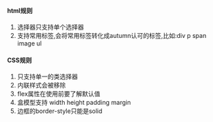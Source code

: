 #### html规则
1. 选择器只支持单个选择器
2. 支持常用标签,会将常用标签转化成autumn认可的标签,比如:div p span image ul



#### CSS规则
1. 只支持单一的类选择器
2. 内联样式会被移除
3. flex属性在使用前要了解默认值
4. 盒模型支持 width height padding margin
5. 边框的border-style只能是solid